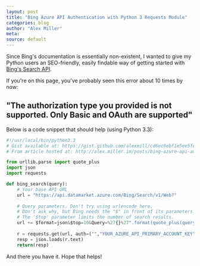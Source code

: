 ```yaml
---
layout: post
title: "Bing Azure API Authentication with Python 3 Requests Module"
categories: blog
author: "Alex Miller"
meta:
source: default
---
```


Since Bing's documentation is essentially non-existent, I wanted to give my Python users an SEO-friendly, easily findable way of getting started with [Bing's Search API](https://datamarket.azure.com/dataset/bing/search).

If you're on this page, you've probably seen this error about 10 times by now:

## "The authorization type you provided is not supported.  Only Basic and OAuth are supported"

Below is a code snippet that should help (using Python 3.3):

```python
#!/usr/local/bin/python3.3
# Gist available at: https://gist.github.com/alexmill/cd6ec9ebf1e5ee5fd314
# From article hosted at: http://alex.miller.im/posts/bing-azure-api-authentication-python-requests/

from urllib.parse import quote_plus
import json
import requests

def bing_search(query):
    # Your base API URL
    url = "https://api.datamarket.azure.com/Bing/Search/v1/Web?"
    
    # Query parameters. Don't try using urlencode here.
    # Don't ask why, but Bing needs the "$" in front of its parameters.
    # The '$top' parameter limits the number of search results.
    url += $format=json&$top=10&Query=%27{}%27".format(quote_plus(query))
    
    r = requests.get(url, auth=("","YOUR_AZURE_API_PRIMARY_ACCOUNT_KEY"))
    resp = json.loads(r.text)
    return(resp)
```

And there you have it. Hope that helps!
